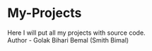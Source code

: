 # My-Projects
Here I will put all my projects with source code.
<br>
Author - Golak Bihari Bemal (Smith Bimal)
